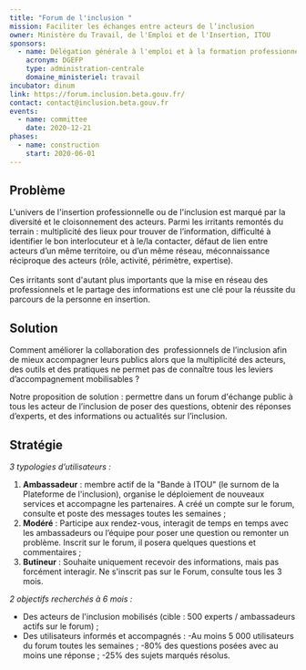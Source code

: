 ```yaml
---
title: "Forum de l'inclusion "
mission: Faciliter les échanges entre acteurs de l’inclusion
owner: Ministère du Travail, de l'Emploi et de l'Insertion, ITOU
sponsors:
  - name: Délégation générale à l'emploi et à la formation professionnelle
    acronym: DGEFP
    type: administration-centrale
    domaine_ministeriel: travail
incubator: dinum
link: https://forum.inclusion.beta.gouv.fr/
contact: contact@inclusion.beta.gouv.fr
events:
  - name: committee
    date: 2020-12-21
phases:
  - name: construction
    start: 2020-06-01
---
```

## Problème

L'univers de l'insertion professionnelle ou de l'inclusion est marqué par la diversité et le cloisonnement des acteurs. Parmi les irritants remontés du terrain : multiplicité des lieux pour trouver de l’information, difficulté à identifier le bon interlocuteur et à le/la contacter, défaut de lien entre acteurs d’un même territoire, ou d’un même réseau, méconnaissance réciproque des acteurs (rôle, activité, périmètre, expertise). \
\
Ces irritants sont d'autant plus importants que la mise en réseau des professionnels et le partage des informations est une clé pour la réussite du parcours de la personne en insertion. 

## Solution

Comment améliorer la collaboration des  professionnels de l’inclusion afin de mieux accompagner leurs publics alors que la multiplicité des acteurs, des outils et des pratiques ne permet pas de connaître tous les leviers d’accompagnement mobilisables ?

Notre proposition de solution : permettre dans un forum d'échange public à tous les acteur de l’inclusion de poser des questions, obtenir des réponses d’experts, et des informations ou actualités sur l’inclusion.

## Stratégie

*3 typologies d’utilisateurs :* 

1. **Ambassadeur** : membre actif de la "Bande à ITOU" (le surnom de la Plateforme de l'inclusion), organise le déploiement de nouveaux services et accompagne les partenaires. A créé un compte sur le forum, consulte et poste des messages toutes les semaines ; 
2. **Modéré** : Participe aux rendez-vous, interagit de temps en temps avec les ambassadeurs ou l’équipe pour poser une question ou remonter un problème. Inscrit sur le forum, il posera quelques questions et commentaires ;
3. **Butineur** : Souhaite uniquement recevoir des informations, mais pas forcément interagir. Ne s'inscrit pas sur le Forum, consulte tous les 3 mois.

*2 objectifs recherchés à 6 mois :* 

* Des acteurs de l'inclusion mobilisés (cible : 500 experts / ambassadeurs actifs sur le forum) ;
* Des utilisateurs informés et accompagnés :
  -Au moins 5 000 utilisateurs du forum toutes les semaines ;
  -80% des questions posées avec au moins une réponse ; 
  -25% des sujets marqués résolus.